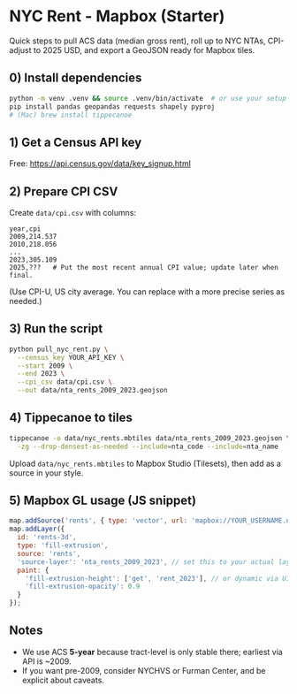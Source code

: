 # NYC Rent - Mapbox (Starter)
Quick steps to pull ACS data (median gross rent), roll up to NYC NTAs, CPI-adjust to 2025 USD, and export a GeoJSON ready for Mapbox tiles.

## 0) Install dependencies
```bash
python -m venv .venv && source .venv/bin/activate  # or use your setup
pip install pandas geopandas requests shapely pyproj
# (Mac) brew install tippecanoe
```

## 1) Get a Census API key
Free: https://api.census.gov/data/key_signup.html

## 2) Prepare CPI CSV
Create `data/cpi.csv` with columns:
```
year,cpi
2009,214.537
2010,218.056
...
2023,305.109
2025,???   # Put the most recent annual CPI value; update later when final.
```
(Use CPI-U, US city average. You can replace with a more precise series as needed.)

## 3) Run the script
```bash
python pull_nyc_rent.py \
  --census_key YOUR_API_KEY \
  --start 2009 \
  --end 2023 \
  --cpi_csv data/cpi.csv \
  --out data/nta_rents_2009_2023.geojson
```

## 4) Tippecanoe to tiles
```bash
tippecanoe -o data/nyc_rents.mbtiles data/nta_rents_2009_2023.geojson \
  -zg --drop-densest-as-needed --include=nta_code --include=nta_name
```

Upload `data/nyc_rents.mbtiles` to Mapbox Studio (Tilesets), then add as a source in your style.

## 5) Mapbox GL usage (JS snippet)
```js
map.addSource('rents', { type: 'vector', url: 'mapbox://YOUR_USERNAME.nyc_rents' });
map.addLayer({
  id: 'rents-3d',
  type: 'fill-extrusion',
  source: 'rents',
  'source-layer': 'nta_rents_2009_2023', // set this to your actual layer name
  paint: {
    'fill-extrusion-height': ['get', 'rent_2023'], // or dynamic via UI
    'fill-extrusion-opacity': 0.9
  }
});
```

## Notes
- We use ACS **5-year** because tract-level is only stable there; earliest via API is ~2009.
- If you want pre-2009, consider NYCHVS or Furman Center, and be explicit about caveats.
